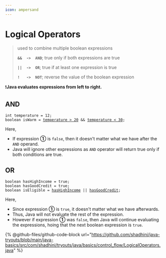 ```yaml
---
icon: ampersand
---
```


# Logical Operators

> used to combine multiple boolean expressions
>
> **`&&  ->  AND`**;   true only if both expressions are true
>
> **`||  ->  OR`**;   true if at least one expression is true
>
> **`!   ->  NOT`**;   reverse the value of the boolean expression

❗**Java evaluates expressions from left to right.**

## AND

<pre class="language-java"><code class="lang-java">int temperature = 12;
boolean isWarm = <a data-footnote-ref href="#user-content-fn-1">temperature > 20</a> &#x26;&#x26; <a data-footnote-ref href="#user-content-fn-2">temperature &#x3C; 30</a>;
</code></pre>

Here,

* If expression **➀** is `false`, then it doesn't matter what we have after the `AND` operand.
* Java will ignore other expressions as `AND` operator will return true only if both conditions are true.



## OR

<pre class="language-java"><code class="lang-java">boolean hasHighIncome = true;
boolean hasGoodCredit = true;
boolean isEligible = <a data-footnote-ref href="#user-content-fn-1">hasHighIncome</a> || <a data-footnote-ref href="#user-content-fn-2">hasGoodCredit</a>;
</code></pre>

Here,

* Since expression **➀** is `true`, it doesn't matter what we have afterwards.
* Thus, Java will not evaluate the rest of the expression.
* However if expression **➀** was `false`, then Java will continue evaluating the expressions, hoing that the next boolean expression is `true`.



{% @github-files/github-code-block url="https://github.com/shadhini/java-tryouts/blob/main/java-basics/src/com/shadhini/tryouts/java/basics/control_flow/LogicalOperators.java" %}





[^1]: Expression **➀**

[^2]: Expression **➁**

